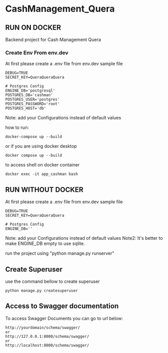 # CashManagement_Quera

## RUN ON DOCKER
Backend project for Cash Management Quera<br/>

### Create Env From env.dev
At first please create a .env file from env.dev sample file
```
DEBUG=TRUE
SECRET_KEY=QueraQueraQuera

# Postgres Config
ENGINE_DB='postgresql'
POSTGRES_DB='cashman'
POSTGRES_USER='postgres'
POSTGRES_PASSWORD='root'
POSTGRES_HOST='db'
```
Note: add your Configurations instead of default values

how to run:
```
docker-compose up --build
```

or if you are using docker desktop
```
docker compose up --build
```

to access shell on docker container
```
docker exec -it app_cashman bash
```
## RUN WITHOUT DOCKER
At first please create a .env file from env.dev sample file
```
DEBUG=TRUE
SECRET_KEY=QueraQueraQuera

# Postgres Config
ENGINE_DB=''
```
Note: add your Configurations instead of default values
Note2: It's better to make ENGINE_DB empty to use sqlite.

run the project using "python manage.py runserver"

## Create Superuser
use the command bellow to create superuser
```
python manage.py createsuperuser
```

## Access to Swagger documentation
To access Swagger Documents you can go to url below:
```
http://yourdomain/schema/swagger/
or
http://127.0.0.1:8000/schema/swagger/
or
http://localhost:8000/schema/swagger/
```
